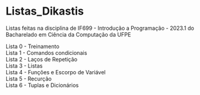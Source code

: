 # Listas_Dikastis

Listas feitas na disciplina de IF699 - Introdução a Programação - 2023.1 do Bacharelado em Ciência da Computação da UFPE 

Lista 0 - Treinamento\
Lista 1 - Comandos condicionais\
Lista 2 - Laços de Repetição\
Lista 3 - Listas\
Lista 4 - Funções e Escorpo de Variável\
Lista 5 - Recurção\
Lista 6 - Tuplas e Dicionários
